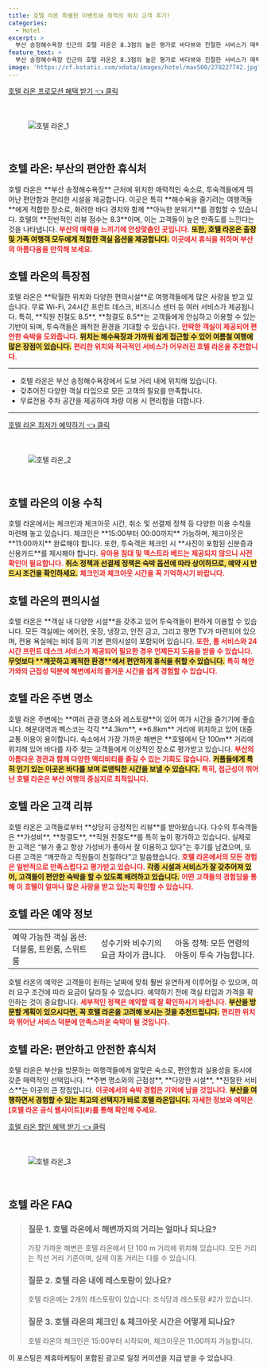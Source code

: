 ```yaml
---
title: 호텔 라온 특별한 이벤트와 최적의 위치 고객 후기!
categories:
  - Hotel
excerpt: >
  부산 송정해수욕장 인근의 호텔 라온은 8.3점의 높은 평가로 바다뷰와 친절한 서비스가 매력적입니다. 가성비 갑인 숙소에서 편안한 휴식을 즐겨보세요!
feature_text: >
  부산 송정해수욕장 인근의 호텔 라온은 8.3점의 높은 평가로 바다뷰와 친절한 서비스가 매력적입니다. 가성비 갑인 숙소에서 편안한 휴식을 즐겨보세요!
image: 'https://cf.bstatic.com/xdata/images/hotel/max500/278227742.jpg?k=e1aa3556917a2cabf0c9827cb6a98bf375eec661ef2fb06abaf2b4ca7e5ce500&o=&hp=1'
---
```


<p><a class="modoo-button" href="https://tinyurl.com/25ern73l" rel="nofollow noopener">호텔 라온 프로모션 혜택 받기 👈 클릭</a></p><br/>
<figure class="image"><img alt="호텔 라온_1" src="https://cf.bstatic.com/xdata/images/hotel/max1024x768/137855165.jpg?k=4d167c4a538fb158d735a18146fcfeef16231ccbf4fdee4aae188e6750df0abc&amp;o=&amp;hp=1"/></figure><br/>

<h2 id="호텔_라온_소개">호텔 라온: 부산의 편안한 휴식처</h2>
<p>호텔 라온은 **부산 송정해수욕장** 근처에 위치한 매력적인 숙소로, 투숙객들에게 뛰어난 편안함과 편리한 시설을 제공합니다. 이곳은 특히 **해수욕을 즐기려는 여행객들**에게 적합한 장소로, 화려한 바다 경치와 함께 **아늑한 분위기**를 경험할 수 있습니다. 호텔의 **전반적인 리뷰 점수는 8.3**이며, 이는 고객들이 높은 만족도를 느낀다는 것을 나타냅니다. <b><span style="color: #ee2323;">부산의 매력을 느끼기에 안성맞춤인 곳입니다.</span></b>
<b><span style="background-color: #ffe066;">또한, 호텔 라온은 출장 및 가족 여행객 모두에게 적합한 객실 옵션을 제공합니다.</span></b>
<b><span style="color: #ee2323;">이곳에서 휴식을 취하며 부산의 아름다움을 만끽해 보세요.</span></b></p>
<h2 id="호텔_라온_특장점">호텔 라온의 특장점</h2>
<p>호텔 라온은 **탁월한 위치와 다양한 편의시설**로 여행객들에게 많은 사랑을 받고 있습니다. 무료 Wi-Fi, 24시간 프런트 데스크, 비즈니스 센터 등 여러 서비스가 제공됩니다. 특히, **직원 친절도 8.5**, **청결도 8.5**는 고객들에게 안심하고 이용할 수 있는 기반이 되며, 투숙객들은 쾌적한 환경을 기대할 수 있습니다. <b><span style="color: #ee2323;">안락한 객실이 제공되어 편안한 숙박을 도와줍니다.</span></b>
<b><span style="background-color: #ffe066;">위치는 해수욕장과 가까워 쉽게 접근할 수 있어 여름철 여행에 많은 장점이 있습니다.</span></b>
<b><span style="color: #ee2323;">편리한 위치와 적극적인 서비스가 어우러진 호텔 라온을 추천합니다.</span></b></p>
<hr/>
<ul>
<li>호텔 라온은 부산 송정해수욕장에서 도보 거리 내에 위치해 있습니다.</li>
<li>갖추어진 다양한 객실 타입으로 모든 고객의 필요를 만족합니다.</li>
<li>무료전용 주차 공간을 제공하여 차량 이용 시 편리함을 더합니다.</li>
</ul>
<hr/>
<p><a class="modoo-button" href="https://tinyurl.com/25ern73l" rel="nofollow noopener">호텔 라온 최저가 예약하기 👈 클릭</a></p><br/>
<figure class="image"><img alt="호텔 라온_2" src="https://cf.bstatic.com/xdata/images/hotel/max500/278227742.jpg?k=e1aa3556917a2cabf0c9827cb6a98bf375eec661ef2fb06abaf2b4ca7e5ce500&amp;o=&amp;hp=1"/></figure><br/>
<h2 id="호텔_라온_이용수칙">호텔 라온의 이용 수칙</h2>
<p>호텔 라온에서는 체크인과 체크아웃 시간, 취소 및 선결제 정책 등 다양한 이용 수칙을 마련해 놓고 있습니다. 체크인은 **15:00부터 00:00까지** 가능하며, 체크아웃은 **11:00까지** 완료해야 합니다. 또한, 투숙객은 체크인 시 **사진이 포함된 신분증과 신용카드**를 제시해야 합니다. <b><span style="color: #ee2323;">유아용 침대 및 엑스트라 베드는 제공되지 않으니 사전 확인이 필요합니다.</span></b>
<b><span style="background-color: #ffe066;">취소 정책과 선결제 정책은 숙박 옵션에 따라 상이하므로, 예약 시 반드시 조건을 확인하세요.</span></b>
<b><span style="color: #ee2323;">체크인과 체크아웃 시간을 꼭 기억하시기 바랍니다.</span></b></p>
<h2 id="호텔_라온_편의시설">호텔 라온의 편의시설</h2>
<p>호텔 라온은 **객실 내 다양한 시설**을 갖추고 있어 투숙객들이 편하게 이용할 수 있습니다. 모든 객실에는 에어컨, 옷장, 냉장고, 안전 금고, 그리고 평면 TV가 마련되어 있으며, 전용 욕실에는 비데 등의 기본 편의시설이 포함되어 있습니다. <b><span style="color: #ee2323;">또한, 룸 서비스와 24시간 프런트 데스크 서비스가 제공되어 필요한 경우 언제든지 도움을 받을 수 있습니다.</span></b>
<b><span style="background-color: #ffe066;">무엇보다 **깨끗하고 쾌적한 환경**에서 편안하게 휴식을 취할 수 있습니다.</span></b>
<b><span style="color: #ee2323;">특히 해안가와의 근접성 덕분에 해변에서의 즐거운 시간을 쉽게 경험할 수 있습니다.</span></b></p>
<h2 id="호텔_라온_주변_명소">호텔 라온 주변 명소</h2>
<p>호텔 라온 주변에는 **여러 관광 명소와 레스토랑**이 있어 여가 시간을 즐기기에 좋습니다. 해운대역과 벡스코는 각각 **4.3km**, **6.8km** 거리에 위치하고 있어 대중교통 이용이 용이합니다. 숙소에서 가장 가까운 해변은 **호텔에서 단 100m** 거리에 위치해 있어 바다를 자주 찾는 고객들에게 이상적인 장소로 평가받고 있습니다. <b><span style="color: #ee2323;">부산의 아름다운 경관과 함께 다양한 액티비티를 즐길 수 있는 기회도 많습니다.</span></b>
<b><span style="background-color: #ffe066;">커플들에게 특히 인기 있는 이곳은 바다를 보며 로맨틱한 시간을 보낼 수 있습니다.</span></b>
<b><span style="color: #ee2323;">특히, 접근성이 뛰어난 호텔 라온은 부산 여행의 중심지로 최적입니다.</span></b></p>
<h2 id="호텔_라온_고객_리뷰">호텔 라온 고객 리뷰</h2>
<p>호텔 라온은 고객들로부터 **상당히 긍정적인 리뷰**를 받아왔습니다. 다수의 투숙객들은 **가성비**, **청결도**, **직원 친절도**를 특히 높이 평가하고 있습니다. 실제로 한 고객은 “뷰가 좋고 항상 가성비가 좋아서 잘 이용하고 있다”는 후기를 남겼으며, 또 다른 고객은 “깨끗하고 직원들이 친절하다”고 말씀했습니다. <b><span style="color: #ee2323;">호텔 라온에서의 모든 경험은 일반적으로 만족스럽다고 평가받고 있습니다.</span></b>
<b><span style="background-color: #ffe066;">각종 시설과 서비스가 잘 갖추어져 있어, 고객들이 편안한 숙박을 할 수 있도록 배려하고 있습니다.</span></b>
<b><span style="color: #ee2323;">어떤 고객들의 경험담을 통해 이 호텔이 얼마나 많은 사랑을 받고 있는지 확인할 수 있습니다.</span></b></p>
<h2 id="호텔_라온_예약_정보">호텔 라온 예약 정보</h2>
<table>
<tr>
<td>예약 가능한 객실 옵션: 더블룸, 트윈룸, 스위트룸</td>
<td>성수기와 비수기의 요금 차이가 큽니다.</td>
<td>아동 정책: 모든 연령의 아동이 투숙 가능합니다.</td>
</tr>
</table>
<p>호텔 라온의 예약은 고객들이 원하는 날짜에 맞춰 훨씬 유연하게 이루어질 수 있으며, 여러 요구 조건에 따라 요금이 달라질 수 있습니다. 예약하기 전에 객실 타입과 가격을 확인하는 것이 중요합니다. <b><span style="color: #ee2323;">세부적인 정책은 예약할 때 잘 확인하시기 바랍니다.</span></b>
<b><span style="background-color: #ffe066;">부산을 방문할 계획이 있으시다면, 꼭 호텔 라온을 고려해 보시는 것을 추천드립니다.</span></b>
<b><span style="color: #ee2323;">편리한 위치와 뛰어난 서비스 덕분에 만족스러운 숙박이 될 것입니다.</span></b></p>
<h2 id="호텔_라온_마무리">호텔 라온: 편안하고 안전한 휴식처</h2>
<p>호텔 라온은 부산을 방문하는 여행객들에게 알맞은 숙소로, 편안함과 실용성을 동시에 갖춘 매력적인 선택입니다. **주변 명소와의 근접성**, **다양한 시설**, **친절한 서비스**는 이곳의 큰 장점입니다. <b><span style="color: #ee2323;">이곳에서의 숙박 경험은 기억에 남을 것입니다.</span></b>
<b><span style="background-color: #ffe066;">부산을 여행하면서 경험할 수 있는 최고의 선택지가 바로 호텔 라온입니다.</span></b>
<b><span style="color: #ee2323;">자세한 정보와 예약은 [호텔 라온 공식 웹사이트](#)를 통해 확인해 주세요.</span></b></p>

<p><a class="modoo-button" href="https://tinyurl.com/25ern73l" rel="nofollow noopener">호텔 라온 할인 혜택 받기 👈 클릭</a></p><br>

<figure class="image"><img src="https://cf.bstatic.com/xdata/images/hotel/max500/224305480.jpg?k=681136b06a943fcde11c6305491b36014354cf461cd293a680a50f72c39dd70b&o=&hp=1" alt="호텔 라온_3"></figure><br>
<h2 id="호텔 라온_FAQ">호텔 라온 FAQ</h2>
<div itemscope="" itemtype="https://schema.org/FAQPage"> 
<blockquote> 
<div itemscope="" itemprop="mainEntity" itemtype="https://schema.org/Question"> 
<h3 id="질문_1" itemprop="name">질문 1. 호텔 라온에서 해변까지의 거리는 얼마나 되나요?</h3> 
<div itemscope="" itemprop="acceptedAnswer" itemtype="https://schema.org/Answer"> 
<span itemprop="text"> <p>가장 가까운 해변은 호텔 라온에서 단 100 m 거리에 위치해 있습니다. 모든 거리는 직선 거리 기준이며, 실제 이동 거리는 다를 수 있습니다.</p> </span> 
</div> 
</div> 

<div itemscope="" itemprop="mainEntity" itemtype="https://schema.org/Question"> 
<h3 id="질문_2" itemprop="name">질문 2. 호텔 라온 내에 레스토랑이 있나요?</h3> 
<div itemscope="" itemprop="acceptedAnswer" itemtype="https://schema.org/Answer"> 
<span itemprop="text"> <p>호텔 라온에는 2개의 레스토랑이 있습니다: 조식당과 레스토랑 #2가 있습니다.</p> </span> 
</div> 
</div> 

<div itemscope="" itemprop="mainEntity" itemtype="https://schema.org/Question"> 
<h3 id="질문_3" itemprop="name">질문 3. 호텔 라온의 체크인 & 체크아웃 시간은 어떻게 되나요?</h3> 
<div itemscope="" itemprop="acceptedAnswer" itemtype="https://schema.org/Answer"> 
<span itemprop="text"> <p>호텔 라온의 체크인은 15:00부터 시작되며, 체크아웃은 11:00까지 가능합니다.</p> </span> 
</div> 
</div> 
</blockquote> 
</div><p>이 포스팅은 제휴마케팅이 포함된 광고로 일정 커미션을 지급 받을 수 있습니다.</p>


